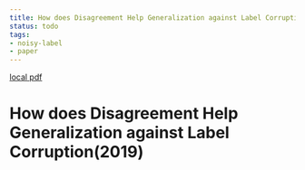 ```yaml
---
title: How does Disagreement Help Generalization against Label Corruption(2019)
status: todo
tags:
- noisy-label
- paper
---
```


[local pdf](../../../pdfs/2019-How%20does%20Disagreement%20Help%20Generalization%20against%20Label%20Corruption.pdf)

# How does Disagreement Help Generalization against Label Corruption(2019)
